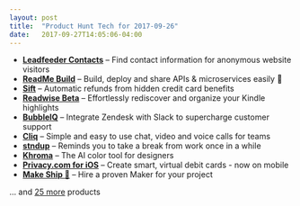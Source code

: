 ```yaml
---
layout: post
title:  "Product Hunt Tech for 2017-09-26"
date:   2017-09-27T14:05:06-04:00
---
```


* **[Leadfeeder Contacts](https://www.producthunt.com/posts/leadfeeder-contacts?utm_campaign=producthunt-api&utm_medium=api&utm_source=Application%3A+Daily+Digest+RSS+%28ID%3A+3202%29)** – Find contact information for anonymous website visitors
* **[ReadMe Build](https://www.producthunt.com/posts/readme-build?utm_campaign=producthunt-api&utm_medium=api&utm_source=Application%3A+Daily+Digest+RSS+%28ID%3A+3202%29)** – Build, deploy and share APIs & microservices easily 🚀
* **[Sift](https://www.producthunt.com/posts/sift-ec09e02b-b381-4cd9-b434-5f6dc823a5ee?utm_campaign=producthunt-api&utm_medium=api&utm_source=Application%3A+Daily+Digest+RSS+%28ID%3A+3202%29)** – Automatic refunds from hidden credit card benefits
* **[Readwise Beta](https://www.producthunt.com/posts/readwise-beta?utm_campaign=producthunt-api&utm_medium=api&utm_source=Application%3A+Daily+Digest+RSS+%28ID%3A+3202%29)** – Effortlessly rediscover and organize your Kindle highlights
* **[BubbleIQ](https://www.producthunt.com/posts/bubbleiq?utm_campaign=producthunt-api&utm_medium=api&utm_source=Application%3A+Daily+Digest+RSS+%28ID%3A+3202%29)** – Integrate Zendesk with Slack to supercharge customer support
* **[Cliq](https://www.producthunt.com/posts/cliq-2?utm_campaign=producthunt-api&utm_medium=api&utm_source=Application%3A+Daily+Digest+RSS+%28ID%3A+3202%29)** – Simple and easy to use chat, video and voice calls for teams
* **[stndup](https://www.producthunt.com/posts/stndup?utm_campaign=producthunt-api&utm_medium=api&utm_source=Application%3A+Daily+Digest+RSS+%28ID%3A+3202%29)** – Reminds you to take a break from work once in a while
* **[Khroma](https://www.producthunt.com/posts/khroma?utm_campaign=producthunt-api&utm_medium=api&utm_source=Application%3A+Daily+Digest+RSS+%28ID%3A+3202%29)** – The AI color tool for designers
* **[Privacy.com for iOS](https://www.producthunt.com/posts/privacy-com-for-ios?utm_campaign=producthunt-api&utm_medium=api&utm_source=Application%3A+Daily+Digest+RSS+%28ID%3A+3202%29)** – Create smart, virtual debit cards - now on mobile
* **[Make Ship 🚢](https://www.producthunt.com/posts/make-ship?utm_campaign=producthunt-api&utm_medium=api&utm_source=Application%3A+Daily+Digest+RSS+%28ID%3A+3202%29)** – Hire a proven Maker for your project

… and [25 more](https://www.producthunt.com/tech) products